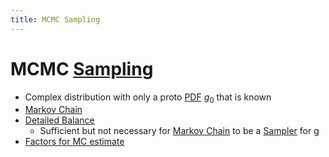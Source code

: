 ```yaml
---
title: MCMC Sampling
---
```


# MCMC [Sampling](Sampling)
- Complex distribution with only a proto [PDF](PDF.md) $g_{0}$ that is known
- [Markov Chain](Markov%20Chain.md)
- [Detailed Balance](Detailed%20Balance.md)
	- Sufficient but not necessary for [Markov Chain](Markov%20Chain.md) to be a [Sampler](Sampler.md) for g
- [Factors for MC estimate](Factors%20for%20MC%20estimate.md)
































































































